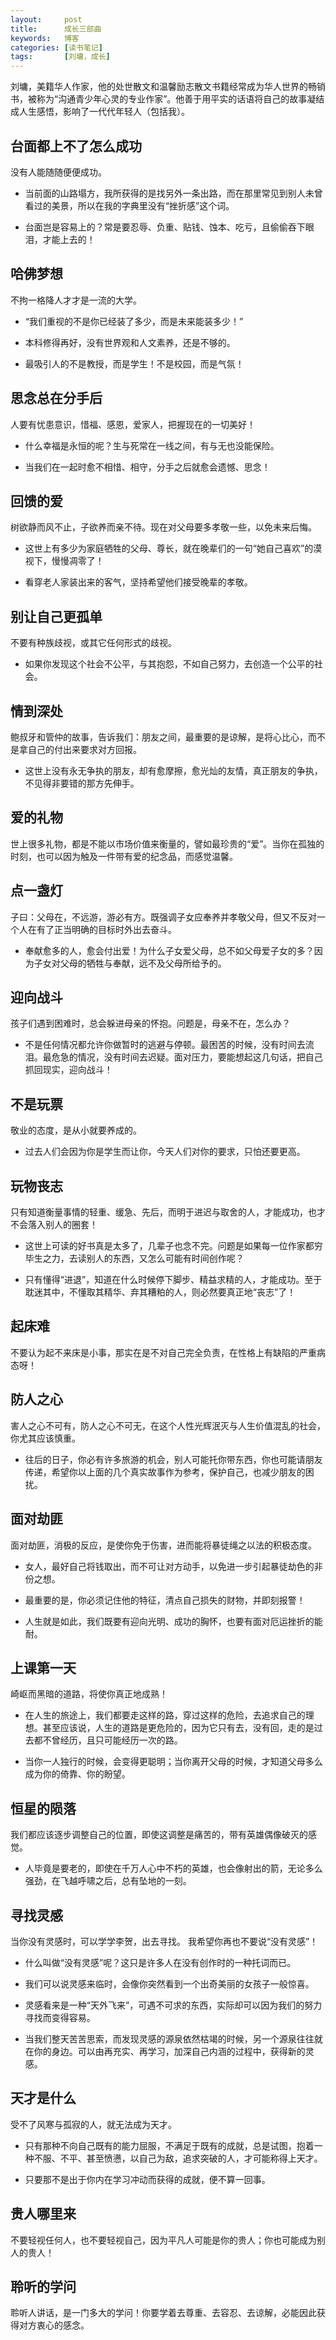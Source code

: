 ```yaml
---
layout:     post
title:      成长三部曲 
keywords:   博客
categories: [读书笔记]
tags:	    [刘墉，成长]
---
```

刘墉，美籍华人作家，他的处世散文和温馨励志散文书籍经常成为华人世界的畅销书，被称为“沟通青少年心灵的专业作家”。他善于用平实的话语将自己的故事凝结成人生感悟，影响了一代代年轻人（包括我）。  

## 台面都上不了怎么成功   

没有人能随随便便成功。  

* 当前面的山路塌方，我所获得的是找另外一条出路，而在那里常见到别人未曾看过的美景，所以在我的字典里没有“挫折感”这个词。  

* 台面岂是容易上的？常是要忍辱、负重、贴钱、蚀本、吃亏，且偷偷吞下眼泪，才能上去的！

## 哈佛梦想  

不拘一格降人才才是一流的大学。      

* “我们重视的不是你已经装了多少，而是未来能装多少！”

* 本科修得再好，没有世界观和人文素养，还是不够的。  

* 最吸引人的不是教授，而是学生！不是校园，而是气氛！  

## 思念总在分手后   

人要有忧患意识，惜福、感恩，爱家人，把握现在的一切美好！  

* 什么幸福是永恒的呢？生与死常在一线之间，有与无也没能保险。     

* 当我们在一起时愈不相惜、相守，分手之后就愈会遗憾、思念！  

## 回馈的爱   

树欲静而风不止，子欲养而亲不待。现在对父母要多孝敬一些，以免未来后悔。  

* 这世上有多少为家庭牺牲的父母、尊长，就在晚辈们的一句“她自己喜欢”的漠视下，慢慢凋零了！   

* 看穿老人家装出来的客气，坚持希望他们接受晚辈的孝敬。   

## 别让自己更孤单  

不要有种族歧视，或其它任何形式的歧视。 

* 如果你发现这个社会不公平，与其抱怨，不如自己努力，去创造一个公平的社会。  

## 情到深处  

鲍叔牙和管仲的故事，告诉我们：朋友之间，最重要的是谅解，是将心比心，而不是拿自己的付出来要求对方回报。  

* 这世上没有永无争执的朋友，却有愈摩擦，愈光灿的友情，真正朋友的争执，不见得非要错的那方先伸手。   

## 爱的礼物  

世上很多礼物，都是不能以市场价值来衡量的，譬如最珍贵的“爱”。当你在孤独的时刻，也可以因为触及一件带有爱的纪念品，而感觉温馨。      

## 点一盏灯  

子曰：父母在，不远游，游必有方。既强调子女应奉养并孝敬父母，但又不反对一个人在有了正当明确的目标时外出去奋斗。   


* 奉献愈多的人，愈会付出爱！为什么子女爱父母，总不如父母爱子女的多？因为子女对父母的牺牲与奉献，远不及父母所给予的。    

## 迎向战斗  

孩子们遇到困难时，总会躲进母亲的怀抱。问题是，母亲不在，怎么办？

* 不是任何情况都允许你做暂时的逃避与停顿。最困苦的时候，没有时间去流泪。最危急的情况，没有时间去迟疑。面对压力，要能想起这几句话，把自己抓回现实，迎向战斗！  


## 不是玩票  

敬业的态度，是从小就要养成的。  

* 过去人们会因为你是学生而让你，今天人们对你的要求，只怕还要更高。  

## 玩物丧志   

只有知道衡量事情的轻重、缓急、先后，而明于进迟与取舍的人，才能成功，也才不会落入别人的圈套！ 

* 这世上可读的好书真是太多了，几辈子也念不完。问题是如果每一位作家都穷毕生之力，去读别人的东西，又怎么可能有时间创作呢？

* 只有懂得“进退”，知道在什么时候停下脚步、精益求精的人，才能成功。至于耽迷其中，不懂取其精华、弃其糟粕的人，则必然要真正地“丧志”了！  

## 起床难  

不要认为起不来床是小事，那实在是不对自己完全负责，在性格上有缺陷的严重病态呀！   

## 防人之心  

害人之心不可有，防人之心不可无，在这个人性光辉泯灭与人生价值混乱的社会，你尤其应该慎重。  

* 往后的日子，你必有许多旅游的机会，别人可能托你带东西，你也可能请朋友传递，希望你以上面的几个真实故事作为参考，保护自己，也减少朋友的困扰。   

## 面对劫匪  

面对劫匪，消极的反应，是使你免于伤害，进而能将暴徒绳之以法的积极态度。   

* 女人，最好自己将钱取出，而不可让对方动手，以免进一步引起暴徒劫色的非份之想。    

* 最重要的是，你必须记住他的特征，清点自己损失的财物，并即刻报警！  

* 人生就是如此，我们既要有迎向光明、成功的胸怀，也要有面对厄运挫折的能耐。

## 上课第一天 

崎岖而黑暗的道路，将使你真正地成熟！ 

* 在人生的旅途上，我们都要走这样的路，穿过这样的危险，去追求自己的理想。甚至应该说，人生的道路是更危险的，因为它只有去，没有回，走的是过去都不曾经历，且只可能经历一次的路。

* 当你一人独行的时候，会变得更聪明；当你离开父母的时候，才知道父母多么成为你的倚靠、你的盼望。  

## 恒星的陨落 

我们都应该逐步调整自己的位置，即使这调整是痛苦的，带有英雄偶像破灭的感觉。 

* 人毕竟是要老的，即使在千万人心中不朽的英雄，也会像射出的箭，无论多么强劲，在飞越呼啸之后，总有坠地的一刻。  

## 寻找灵感  

当你没有灵感时，可以学学李贺，出去寻找。 我希望你再也不要说“没有灵感”！ 

* 什么叫做“没有灵感”呢？这只是许多人在没有创作时的一种托词而已。  

* 我们可以说灵感来临时，会像你突然看到一个出奇美丽的女孩子一般惊喜。 

* 灵感看来是一种“天外飞来”，可遇不可求的东西，实际却可以因为我们的努力寻找而变得容易。 

* 当我们整天苦苦思索，而发现灵感的源泉依然枯竭的时候，另一个源泉往往就在你的身边。可以由再充实、再学习，加深自己内涵的过程中，获得新的灵感。 

## 天才是什么 

受不了风寒与孤寂的人，就无法成为天才。

* 只有那种不向自己既有的能力屈服，不满足于既有的成就，总是试图，抱着一种不服、不平、甚至愤懑，以自己为敌，追求突破的人，才可能称得上天才。

* 只要那不是出于你内在学习冲动而获得的成就，便不算一回事。 

## 贵人哪里来 

不要轻视任何人，也不要轻视自己，因为平凡人可能是你的贵人；你也可能成为别人的贵人！

## 聆听的学问 

聆听人讲话，是一门多大的学问！你要学着去尊重、去容忍、去谅解，必能因此获得对方衷心的感念。 


